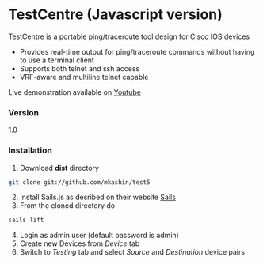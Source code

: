# TestCentre (Javascript version)
TestCentre is a portable ping/traceroute tool design for Cisco IOS devices

  - Provides real-time output for ping/traceroute commands without having to use a terminal client
  - Supports both telnet and ssh access
  - VRF-aware and multiline telnet capable

Live demonstration available on [Youtube]

### Version
1.0

### Installation

1. Download **dist** directory
```sh
git clone git://github.com/mkashin/test5
```
2. Install Sails.js as desribed on their website [Sails]
3. From the cloned directory do 
```sh
sails lift
```
4. Login as admin user (default password is admin)
5. Create new Devices from *Device* tab
6. Switch to *Testing* tab and select *Source* and *Destination* device pairs


[YOUTUBE]:http://youtube.com/
[SAILS]: http://sailsjs.org/#!/getStarted
